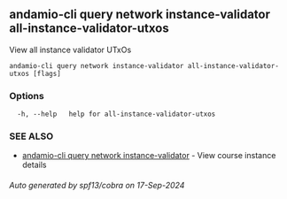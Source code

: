 ## andamio-cli query network instance-validator all-instance-validator-utxos

View all instance validator UTxOs

```
andamio-cli query network instance-validator all-instance-validator-utxos [flags]
```

### Options

```
  -h, --help   help for all-instance-validator-utxos
```

### SEE ALSO

* [andamio-cli query network instance-validator](andamio-cli_query_network_instance-validator.md)	 - View course instance details

###### Auto generated by spf13/cobra on 17-Sep-2024
